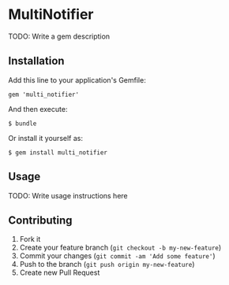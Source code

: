 # MultiNotifier

TODO: Write a gem description

## Installation

Add this line to your application's Gemfile:

    gem 'multi_notifier'

And then execute:

    $ bundle

Or install it yourself as:

    $ gem install multi_notifier

## Usage

TODO: Write usage instructions here

## Contributing

1. Fork it
2. Create your feature branch (`git checkout -b my-new-feature`)
3. Commit your changes (`git commit -am 'Add some feature'`)
4. Push to the branch (`git push origin my-new-feature`)
5. Create new Pull Request
